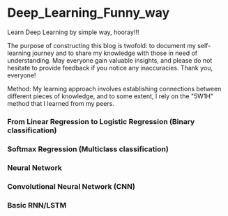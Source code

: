 # Deep_Learning_Funny_way
Learn Deep Learning by simple way, hooray!!!

The purpose of constructing this blog is twofold: to document my self-learning journey and to share my knowledge with those in need of understanding. May everyone gain valuable insights, and please do not hesitate to provide feedback if you notice any inaccuracies. Thank you, everyone! 

Method: My learning approach involves establishing connections between different pieces of knowledge, and to some extent, I rely on the "5W1H" method that I learned from my peers.

### From Linear Regression to Logistic Regression (Binary classification)
### Softmax Regression (Multiclass classification)
### Neural Network
### Convolutional Neural Network (CNN)
### Basic RNN/LSTM

